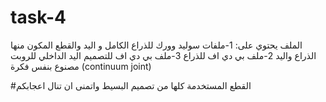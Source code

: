 # task-4
الملف يحتوي على:
1-ملفات سوليد وورك للذراع الكامل و اليد والقطع المكون منها الذراع واليد
2-ملف بي دي اف للذراع
3-ملف بي دي اف للتصميم اليد الداخلي للروبت مصنوع بنفس فكرة (continuum joint)

#القطع المستخدمة كلها من تصميم البسيط واتمنى ان تنال اعجابكم
